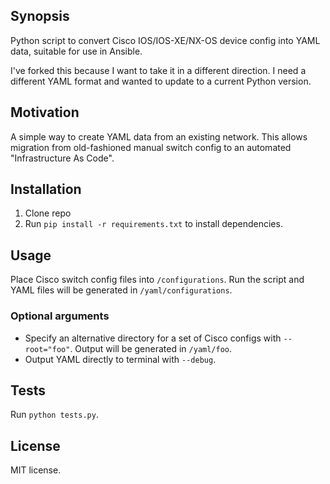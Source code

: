 ## Synopsis

Python script to convert Cisco IOS/IOS-XE/NX-OS device config into YAML data, suitable for use in Ansible.

I've forked this because I want to take it in a different direction. I need a different YAML format and wanted to update to a current Python version.

## Motivation

A simple way to create YAML data from an existing network. This allows migration from old-fashioned manual switch config to an automated "Infrastructure As Code".

## Installation

1. Clone repo
2. Run `pip install -r requirements.txt` to install dependencies.

## Usage

Place Cisco switch config files into `/configurations`. Run the script and YAML files will be generated in `/yaml/configurations`.

### Optional arguments

* Specify an alternative directory for a set of Cisco configs with `--root="foo"`. Output will be generated in `/yaml/foo`.
* Output YAML directly to terminal with `--debug`.

## Tests

Run `python tests.py`.

## License

MIT license.
